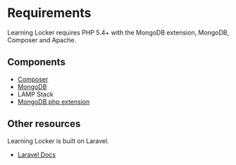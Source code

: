 Requirements
============

Learning Locker requires PHP 5.4+ with the MongoDB extension, MongoDB, Composer and Apache.

## Components

* [Composer](http://getcomposer.org)
* [MongoDB](http://mongodb.org)
* LAMP Stack
* [MongoDB php extension](http://www.php.net/manual/en/mongo.installation.php)

## Other resources

Learning Locker is built on Laravel.

* [Laravel Docs](http://laravel.com)